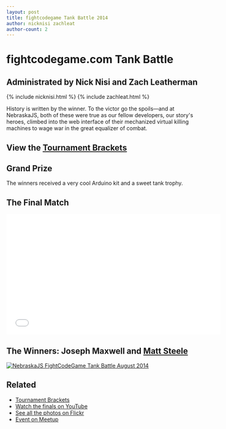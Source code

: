 ```yaml
---
layout: post
title: fightcodegame Tank Battle 2014
author: nicknisi zachleat
author-count: 2
---
```


# fightcodegame.com Tank Battle

## Administrated by Nick Nisi and Zach Leatherman

{% include nicknisi.html %}
{% include zachleat.html %}

History is written by the winner. To the victor go the spoils—and at NebraskaJS, both of these were true as our fellow developers, our story's heroes, climbed into the web interface of their mechanized virtual killing machines to wage war in the great equalizer of combat.

## View the [Tournament Brackets](http://challonge.com/nejs2/standings)

## Grand Prize

The winners received a very cool Arduino kit and a sweet tank trophy.

## The Final Match

<div class="fluid-width-video-wrapper"><iframe width="560" height="315" src="//www.youtube.com/embed/4XNNgj3ksL0" frameborder="0" allowfullscreen></iframe></div>

## The Winners: Joseph Maxwell and [Matt Steele](https://twitter.com/mattdsteele)

<a href="https://flic.kr/p/pKSMp5" title="NebraskaJS FightCodeGame Tank Battle August 2013 by zachleat, on Flickr"><img src="https://farm8.staticflickr.com/7543/15592723310_bafa6cab46_z.jpg" alt="NebraskaJS FightCodeGame Tank Battle August 2014"></a>

## Related

* [Tournament Brackets](http://challonge.com/nejs2/standings)
* [Watch the finals on YouTube](https://www.youtube.com/watch?v=4XNNgj3ksL0)
* [See all the photos on Flickr](https://www.flickr.com/photos/zachleat/sets/72157648851537819/)
* [Event on Meetup](http://www.meetup.com/nebraskajs/events/195183412/)
